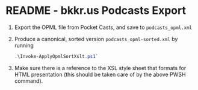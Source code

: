 # README - bkkr.us Podcasts Export

1. Export the OPML file from Pocket Casts, and save to `podcasts_opml.xml`
2. Produce a canonical, sorted version `podcasts_opml-sorted.xml` by running

    ```powershell
    .\Invoke-ApplyOpmlSortXslt.ps1`
    ```

3. Make sure there is a reference to the XSL style sheet that formats for HTML presentation (this should be taken care of by the above PWSH command).
